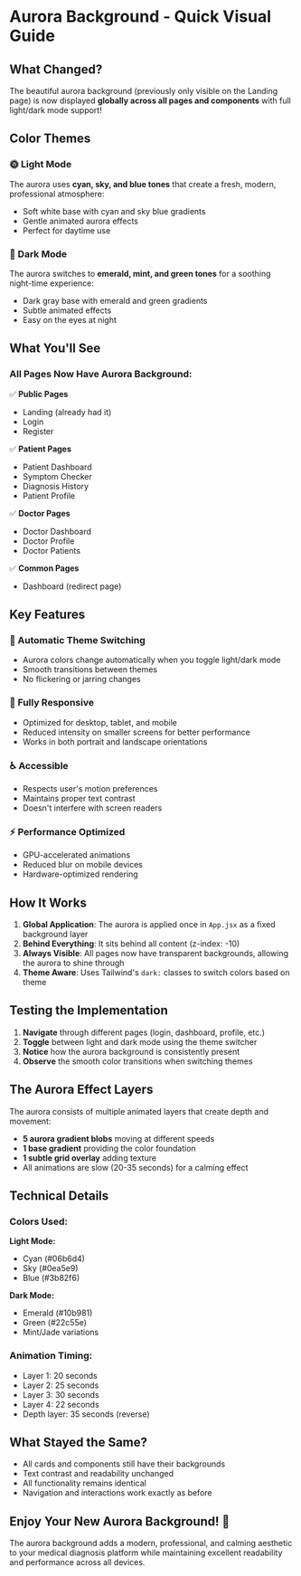 # Aurora Background - Quick Visual Guide

## What Changed?

The beautiful aurora background (previously only visible on the Landing page) is now displayed **globally across all pages and components** with full light/dark mode support!

## Color Themes

### 🌞 Light Mode
The aurora uses **cyan, sky, and blue tones** that create a fresh, modern, professional atmosphere:
- Soft white base with cyan and sky blue gradients
- Gentle animated aurora effects
- Perfect for daytime use

### 🌙 Dark Mode
The aurora switches to **emerald, mint, and green tones** for a soothing night-time experience:
- Dark gray base with emerald and green gradients
- Subtle animated effects
- Easy on the eyes at night

## What You'll See

### All Pages Now Have Aurora Background:
✅ **Public Pages**
- Landing (already had it)
- Login
- Register

✅ **Patient Pages**
- Patient Dashboard
- Symptom Checker
- Diagnosis History
- Patient Profile

✅ **Doctor Pages**
- Doctor Dashboard
- Doctor Profile
- Doctor Patients

✅ **Common Pages**
- Dashboard (redirect page)

## Key Features

### 🎨 Automatic Theme Switching
- Aurora colors change automatically when you toggle light/dark mode
- Smooth transitions between themes
- No flickering or jarring changes

### 📱 Fully Responsive
- Optimized for desktop, tablet, and mobile
- Reduced intensity on smaller screens for better performance
- Works in both portrait and landscape orientations

### ♿ Accessible
- Respects user's motion preferences
- Maintains proper text contrast
- Doesn't interfere with screen readers

### ⚡ Performance Optimized
- GPU-accelerated animations
- Reduced blur on mobile devices
- Hardware-optimized rendering

## How It Works

1. **Global Application**: The aurora is applied once in `App.jsx` as a fixed background layer
2. **Behind Everything**: It sits behind all content (z-index: -10)
3. **Always Visible**: All pages now have transparent backgrounds, allowing the aurora to shine through
4. **Theme Aware**: Uses Tailwind's `dark:` classes to switch colors based on theme

## Testing the Implementation

1. **Navigate** through different pages (login, dashboard, profile, etc.)
2. **Toggle** between light and dark mode using the theme switcher
3. **Notice** how the aurora background is consistently present
4. **Observe** the smooth color transitions when switching themes

## The Aurora Effect Layers

The aurora consists of multiple animated layers that create depth and movement:
- **5 aurora gradient blobs** moving at different speeds
- **1 base gradient** providing the color foundation
- **1 subtle grid overlay** adding texture
- All animations are slow (20-35 seconds) for a calming effect

## Technical Details

### Colors Used:

**Light Mode:**
- Cyan (#06b6d4)
- Sky (#0ea5e9)
- Blue (#3b82f6)

**Dark Mode:**
- Emerald (#10b981)
- Green (#22c55e)
- Mint/Jade variations

### Animation Timing:
- Layer 1: 20 seconds
- Layer 2: 25 seconds
- Layer 3: 30 seconds
- Layer 4: 22 seconds
- Depth layer: 35 seconds (reverse)

## What Stayed the Same?

- All cards and components still have their backgrounds
- Text contrast and readability unchanged
- All functionality remains identical
- Navigation and interactions work exactly as before

## Enjoy Your New Aurora Background! 🌌

The aurora background adds a modern, professional, and calming aesthetic to your medical diagnosis platform while maintaining excellent readability and performance across all devices.










